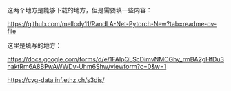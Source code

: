 

这两个地方是能够下载的地方，但是需要填一些内容：

https://github.com/mellody11/RandLA-Net-Pytorch-New?tab=readme-ov-file

这里是填写的地方：

https://docs.google.com/forms/d/e/1FAIpQLScDimvNMCGhy_rmBA2gHfDu3naktRm6A8BPwAWWDv-Uhm6Shw/viewform?c=0&w=1

https://cvg-data.inf.ethz.ch/s3dis/